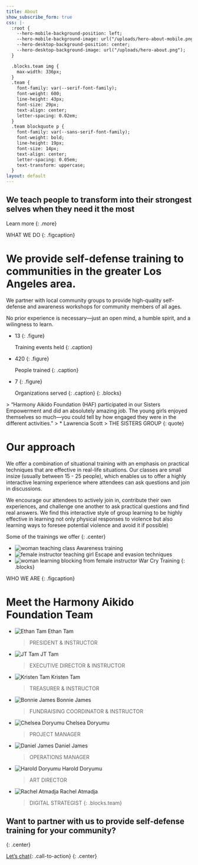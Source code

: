 ```yaml
---
title: About
show_subscribe_form: true
css: |-
  :root {
    --hero-mobile-background-position: left;
    --hero-mobile-background-image: url("/uploads/hero-about-mobile.png");
    --hero-desktop-background-position: center;
    --hero-desktop-background-image: url("/uploads/hero-about.png");
  }

  .blocks.team img {
    max-width: 336px;
  }
  .team {
    font-family: var(--serif-font-family);
    font-weight: 600;
    line-height: 43px;
    font-size: 29px;
    text-align: center;
    letter-spacing: 0.02em;
  }
  .team blockquote p {
    font-family: var(--sans-serif-font-family);
    font-weight: bold;
    line-height: 19px;
    font-size: 14px;
    text-align: center;
    letter-spacing: 0.05em;
    text-transform: uppercase;
  }
layout: default
---
```


<section class="hero">

# We teach people to transform into their strongest selves when they need it the most

Learn more
{: .more}
</section>

WHAT WE DO
{: .figcaption}

# We provide self-defense training to communities in the greater Los Angeles area.

We partner with local community groups to provide high-quality self-defense and awareness workshops for community members of all ages. 

No prior experience is necessary—just an open mind, a humble spirit, and a wilingness to learn.

<section class="numbers">

* 13
  {: .figure}

  Training events held
  {: .caption}

* 420
  {: .figure}

  People trained
  {: .caption}

* 7
  {: .figure}

  Organizations served
  {: .caption}
{: .blocks}
</section>

<section class="hero image-only" style="background-image: url('/uploads/hero-about-testimonials.png')">
</section>
<section class="hero social-proof">
> “Harmony Aikido Foundation (HAF) participated in our Sisters Empowerment and did an absolutely amazing job. The young girls enjoyed themselves so much—you could tell by how engaged they were in the different activities.”
> * Lawrencia Scott
    > THE SISTERS GROUP
{: quote}
</section>


# Our approach

We offer a combination of situational training with an emphasis on practical techniques that are effective in real-life situations. Our classes are small insize (usually between 15 - 25 people), which enables us to offer a highly interactive learning experience where attendees can ask questions and join in discussions.

We encourage our attendees to actively join in, contribute their own experiences, and challenge one another to ask practical questions and find real answers. We find this interactive style of group learning to be highly effective in learning not only physical responses to violence but also learning ways to foresee potential violence and avoid it if possible)

Some of the trainings we offer
{: .center}

* ![woman teaching class](/uploads/classes-1.png)
  Awareness training
* ![female instructor teaching girl](/uploads/classes-2.png)
  Escape and evasion techniques
* ![woman learning blocking from female instructor](/uploads/classes-3.png)
  War Cry Training
{: .blocks}

WHO WE ARE
{: .figcaption}

# Meet the Harmony Aikido Foundation Team

* ![Ethan Tam](/uploads/team-ethan.png)
  Ethan Tam
  > PRESIDENT & INSTRUCTOR
* ![JT Tam](/uploads/team-jt.png)
  JT Tam
  > EXECUTIVE DIRECTOR & INSTRUCTOR
* ![Kristen Tam](/uploads/team-kristen.png)
  Kristen Tam
  > TREASURER & INSTRUCTOR
* ![Bonnie James](/uploads/team-bonnie.png)
  Bonnie James
  > FUNDRAISING COORDINATOR & INSTRUCTOR
* ![Chelsea Doryumu](/uploads/team-chelsea.png)
  Chelsea Doryumu
  > PROJECT MANAGER
* ![Daniel James](/uploads/team-daniel.png)
  Daniel James
  > OPERATIONS MANAGER
* ![Harold Doryumu](/uploads/team-harold.png)
  Harold Doryumu
  > ART DIRECTOR
* ![Rachel Atmadja](/uploads/team-rachel.png)
  Rachel Atmadja
  > DIGITAL STRATEGIST
{: .blocks.team}

## Want to partner with us to provide self-defense training for your community?
{: .center}

[Let’s chat](/contact){: .call-to-action}
{: .center}

<section class="hero image-only" style="background-image: url('/uploads/hero-about-footer.png')">
</section>
